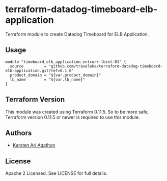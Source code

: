 terraform-datadog-timeboard-elb-application
=================

Terraform module to create Datadog Timeboard for ELB Application.



Usage
-----

```hcl
module "timeboard_elb_application_entcurr-lbint-01" {
  source         = "github.com/traveloka/terraform-datadog-timeboard-elb-application.git?ref=0.1.0"
  product_domain = "${var.product_domain}"
  lb_name        = "${var.lb_name}"
}
```

Terraform Version
-----------------

This module was created using Terraform 0.11.5. 
So to be more safe, Terraform version 0.11.5 or newer is required to use this module.

Authors
-------

* [Karsten Ari Agathon](https://github.com/karstenaa)

License
-------

Apache 2 Licensed. See LICENSE for full details.
